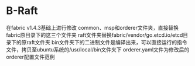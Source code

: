 # B-Raft
在fabric v1.4.3基础上进行修改
common、msp和orderer文件夹，直接替换fabric原目录下的这三个文件夹
raft文件夹替换fabric/vendor/go.etcd.io/etcd目录下的原raft文件夹
bin文件夹下的二进制文件是编译出来，可以直接运行的指令文件，拷贝至ubuntu系统的/usr/local/bin文件夹下
orderer.yaml文件为修改后的orderer配置文件范例
